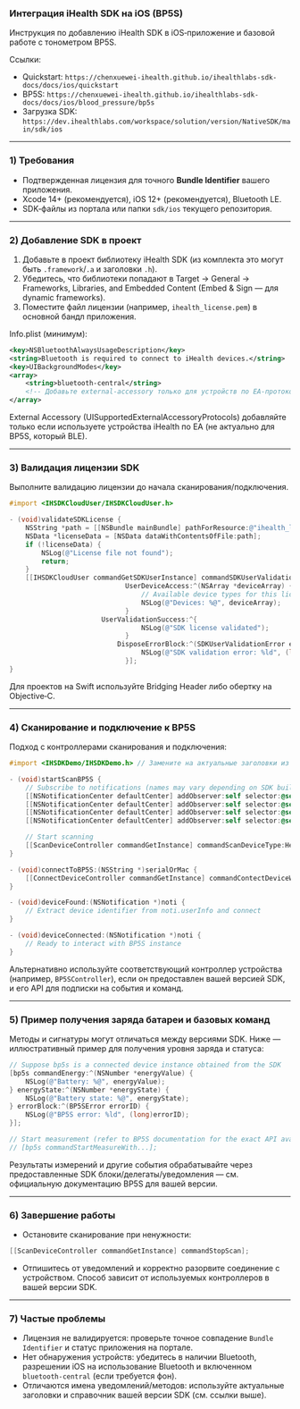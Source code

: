 ### Интеграция iHealth SDK на iOS (BP5S)

Инструкция по добавлению iHealth SDK в iOS‑приложение и базовой работе с тонометром BP5S.

Ссылки:
- Quickstart: `https://chenxuewei-ihealth.github.io/ihealthlabs-sdk-docs/docs/ios/quickstart`
- BP5S: `https://chenxuewei-ihealth.github.io/ihealthlabs-sdk-docs/docs/ios/blood_pressure/bp5s`
- Загрузка SDK: `https://dev.ihealthlabs.com/workspace/solution/version/NativeSDK/main/sdk/ios`

---

### 1) Требования

- Подтвержденная лицензия для точного **Bundle Identifier** вашего приложения.
- Xcode 14+ (рекомендуется), iOS 12+ (рекомендуется), Bluetooth LE.
- SDK‑файлы из портала или папки `sdk/ios` текущего репозитория.

---

### 2) Добавление SDK в проект

1. Добавьте в проект библиотеку iHealth SDK (из комплекта это могут быть `.framework`/`.a` и заголовки `.h`).
2. Убедитесь, что библиотеки попадают в Target → General → Frameworks, Libraries, and Embedded Content (Embed & Sign — для dynamic frameworks).
3. Поместите файл лицензии (например, `ihealth_license.pem`) в основной бандл приложения.

Info.plist (минимум):

```xml
<key>NSBluetoothAlwaysUsageDescription</key>
<string>Bluetooth is required to connect to iHealth devices.</string>
<key>UIBackgroundModes</key>
<array>
    <string>bluetooth-central</string>
    <!-- Добавьте external-accessory только для устройств по EA-протоколам -->
</array>
```

External Accessory (UISupportedExternalAccessoryProtocols) добавляйте только если используете устройства iHealth по EA (не актуально для BP5S, который BLE).

---

### 3) Валидация лицензии SDK

Выполните валидацию лицензии до начала сканирования/подключения.

```objective-c
#import <IHSDKCloudUser/IHSDKCloudUser.h>

- (void)validateSDKLicense {
    NSString *path = [[NSBundle mainBundle] pathForResource:@"ihealth_license" ofType:@"pem"];
    NSData *licenseData = [NSData dataWithContentsOfFile:path];
    if (!licenseData) {
        NSLog(@"License file not found");
        return;
    }
    [[IHSDKCloudUser commandGetSDKUserInstance] commandSDKUserValidationWithLicense:licenseData
                             UserDeviceAccess:^(NSArray *deviceArray) {
                                 // Available device types for this license
                                 NSLog(@"Devices: %@", deviceArray);
                             }
                       UserValidationSuccess:^{
                                 NSLog(@"SDK license validated");
                             }
                           DisposeErrorBlock:^(SDKUserValidationError errorID) {
                                 NSLog(@"SDK validation error: %ld", (long)errorID);
                             }];
}
```

Для проектов на Swift используйте Bridging Header либо обертку на Objective‑C.

---

### 4) Сканирование и подключение к BP5S

Подход с контроллерами сканирования и подключения:

```objective-c
#import <IHSDKDemo/IHSDKDemo.h> // Замените на актуальные заголовки из вашего SDK

- (void)startScanBP5S {
    // Subscribe to notifications (names may vary depending on SDK build)
    [[NSNotificationCenter defaultCenter] addObserver:self selector:@selector(deviceFound:) name:BP5SDiscover object:nil];
    [[NSNotificationCenter defaultCenter] addObserver:self selector:@selector(deviceConnectFailed:) name:BP5SConnectFailed object:nil];
    [[NSNotificationCenter defaultCenter] addObserver:self selector:@selector(deviceConnected:) name:BP5SConnectNoti object:nil];
    [[NSNotificationCenter defaultCenter] addObserver:self selector:@selector(deviceDisconnected:) name:BP5SDisConnectNoti object:nil];

    // Start scanning
    [[ScanDeviceController commandGetInstance] commandScanDeviceType:HealthDeviceType_BP5S];
}

- (void)connectToBP5S:(NSString *)serialOrMac {
    [[ConnectDeviceController commandGetInstance] commandContectDeviceWithDeviceType:HealthDeviceType_BP5S andSerialNub:serialOrMac];
}

- (void)deviceFound:(NSNotification *)noti {
    // Extract device identifier from noti.userInfo and connect
}

- (void)deviceConnected:(NSNotification *)noti {
    // Ready to interact with BP5S instance
}
```

Альтернативно используйте соответствующий контроллер устройства (например, `BP5SController`), если он предоставлен вашей версией SDK, и его API для подписки на события и команд.

---

### 5) Пример получения заряда батареи и базовых команд

Методы и сигнатуры могут отличаться между версиями SDK. Ниже — иллюстративный пример для получения уровня заряда и статуса:

```objective-c
// Suppose bp5s is a connected device instance obtained from the SDK
[bp5s commandEnergy:^(NSNumber *energyValue) {
    NSLog(@"Battery: %@", energyValue);
} energyState:^(NSNumber *energyState) {
    NSLog(@"Battery state: %@", energyState);
} errorBlock:^(BP5SError errorID) {
    NSLog(@"BP5S error: %ld", (long)errorID);
}];

// Start measurement (refer to BP5S documentation for the exact API available in your SDK build)
// [bp5s commandStartMeasureWith...];
```

Результаты измерений и другие события обрабатывайте через предоставленные SDK блоки/делегаты/уведомления — см. официальную документацию BP5S для вашей версии.

---

### 6) Завершение работы

- Остановите сканирование при ненужности:

```objective-c
[[ScanDeviceController commandGetInstance] commandStopScan];
```

- Отпишитесь от уведомлений и корректно разорвите соединение с устройством. Способ зависит от используемых контроллеров в вашей версии SDK.

---

### 7) Частые проблемы

- Лицензия не валидируется: проверьте точное совпадение `Bundle Identifier` и статус приложения на портале.
- Нет обнаружения устройств: убедитесь в наличии Bluetooth, разрешении iOS на использование Bluetooth и включенном `bluetooth-central` (если требуется фон).
- Отличаются имена уведомлений/методов: используйте актуальные заголовки и справочник вашей версии SDK (см. ссылки выше).



